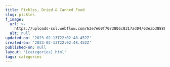 ```yaml
---
title: Pickles, Dried & Canned Food
slug: pickles
f_image:
  url: >-
    https://uploads-ssl.webflow.com/63e7e60f7073806c8317ad04/63eab38888a03f1fe6636182_OGNmNA.png
  alt: null
updated-on: '2023-02-13T22:02:48.452Z'
created-on: '2023-02-13T22:02:48.452Z'
published-on: null
layout: '[categories].html'
tags: categories
---
```




